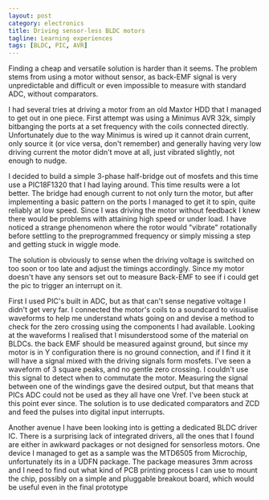 ```yaml
---
layout: post
category: electronics
title: Driving sensor-less BLDC motors
tagline: Learning experiences
tags: [BLDC, PIC, AVR]
---
```


Finding a cheap and versatile solution is harder than it seems. The problem stems from using a motor without sensor, as back-EMF signal is very unpredictable and difficult or even impossible to measure with standard ADC, without comparators.

I had several tries at driving a motor from an old Maxtor HDD that I managed to get out in one piece. First attempt was using a Minimus AVR 32k, simply bitbanging the ports at a set frequency with the coils connected directly. Unfortunately due to the way Minimus is wired up it cannot drain current, only source it (or vice versa, don't remember) and generally having very low driving current the motor didn't move at all, just vibrated slightly, not enough to nudge.

I decided to build a simple 3-phase half-bridge out of mosfets and this time use a PIC18F1320 that I had laying around. This time results were a lot better. The bridge had enough current to not only turn the motor, but after implementing a basic pattern on the ports I managed to get it to spin, quite reliably at low speed. Since I was driving the motor without feedback I knew there would be problems with attaining high speed or under load. I have noticed a strange phenomenon where the rotor would "vibrate" rotationally before settling to the preprogrammed frequency or simply missing a step and getting stuck in wiggle mode.

The solution is obviously to sense when the driving voltage is switched on too soon or too late and adjust the timings accordingly. Since my motor doesn't have any sensors set out to measure Back-EMF to see if i could get the pic to trigger an interrupt on it.

First I used PIC's built in ADC, but as that can't sense negative voltage I didn't get very far. I connected the motor's coils to a soundcard to visualise waveforms to help me understand whats going on and devise a method to check for the zero crossing using the components I had available. Looking at the waveforms I realised that I misunderstood some of the material on BLDCs. the back EMF should be measured against ground, but since my motor is in Y configuration there is no ground connection, and if I find it it will have a signal mixed with the driving signals form mosfets. I've seen a waveform of 3 square peaks, and no gentle zero crossing. I couldn't use this signal to detect when to commutate the motor. Measuring the signal between one of the windings gave the desired output, but that means that PICs ADC could not be used as they all have one Vref. I've been stuck at this point ever since. The solution is to use dedicated comparators and ZCD and feed the pulses into digital input interrupts.

Another avenue I have been looking into is getting a dedicated BLDC driver IC. There is a surprising lack of integrated drivers, all the ones that I found are either in awkward packages or not designed for sensorless motors. One device I managed to get as a sample was the MTD6505 from Microchip, unfortunately its in a UDFN package. The package measures 3mm across and I need to find out what kind of PCB printing process I can use to mount the chip, possibly on a simple and pluggable breakout board, which would be useful even in the final prototype
